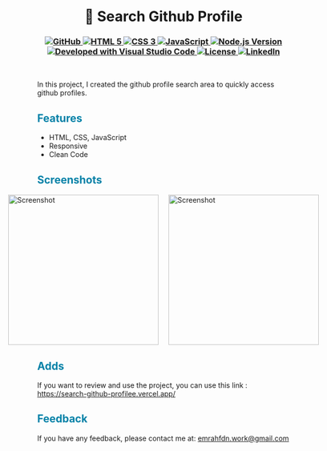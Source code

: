 <h1 align="center">
<br>
👀 Search Github Profile
</h1>

<h3 align="center">
  <a class="header-badge" target="_blank" href="https://github.com/EmrahFidan">
    <img alt="GitHub" src="https://img.shields.io/badge/GitHub-white.svg?logo=github&style=social"/>
  </a>
  <a href="https://www.w3.org/TR/html52/" target="_blank">
  <img alt="HTML 5" src="https://img.shields.io/badge/HTML-5-orangered.svg"/>
</a>
<a href="https://www.w3.org/Style/CSS/" target="_blank">
  <img alt="CSS 3" src="https://img.shields.io/badge/CSS-3-darkblue.svg"/>
</a>
<a href="https://developer.mozilla.org/en-US/docs/Web/JavaScript" target="_blank">
  <img alt="JavaScript" src="https://img.shields.io/badge/Language-JavaScript-yellow.svg"/>
</a>
<a href="https://nodejs.org/en/" target="_blank">
  <img alt="Node.js Version" src="https://img.shields.io/badge/node-v18.17.0-darkgreen.svg"/>
</a>
<a href="https://code.visualstudio.com/" target="_blank">
  <img alt="Developed with Visual Studio Code" src="https://img.shields.io/badge/Developed%20with-Visual%20Studio%20Code-purple"/>
</a>
  <a class="header-badge" target="_blank" href="https://github.com/EmrahFidan/search-github-profile/blob/main/LICENSE">
    <img alt="License" src="https://img.shields.io/github/license/PritamSarbajna/tourism-website?color=darkred"/>
  </a>
  <a class="header-badge" target="_blank" href="https://www.linkedin.com/in/emrah-fidann/" >
    <img alt="LinkedIn" src="https://img.shields.io/badge/LinkedIn-blue.svg?logo=linkedin&style=social"/>
  </a>
</h3>
<br>


In this project, I created the github profile search area to quickly access github profiles.


<h2 style="color: #0081a7;"> Features </h2>

- HTML, CSS, JavaScript
- Responsive
- Clean Code 


<h2 style="color: #0081a7;"> Screenshots </h2>

<div style="display: flex; justify-content: center;">
    <img src="https://github.com/EmrahFidan/educationApp/assets/114583209/94078b97-6880-472c-b1fc-3ed6d7d12cf4" alt="Screenshot" width="300" style="margin-right: 20px;" />
    <img src="https://github.com/EmrahFidan/educationApp/assets/114583209/0b00c843-40e7-41f0-bd60-3f127630f65b" alt="Screenshot" width="300" />
</div>


<h2 style="color: #0081a7;"> Adds</h2>

If you want to review and use the project, you can use this link : https://search-github-profilee.vercel.app/


<h2 style="color: #0081a7;"> Feedback </h2>


If you have any feedback, please contact me at: emrahfdn.work@gmail.com

  
